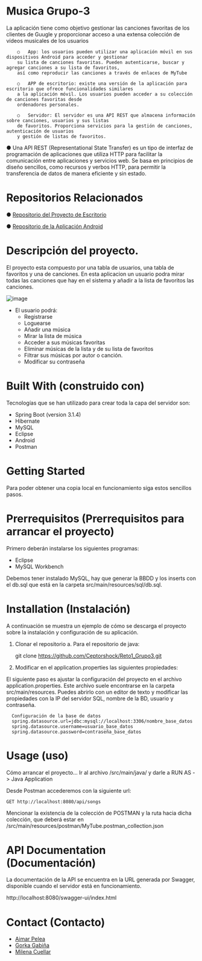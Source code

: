 # Musica Grupo-3

La aplicación tiene como objetivo gestionar las canciones favoritas de los clientes de Guugle y proporcionar acceso a una extensa colección de vídeos musicales de los usuarios

        ○	App: los usuarios pueden utilizar una aplicación móvil en sus dispositivos Android para acceder y gestionar
        su lista de canciones favoritas. Pueden autenticarse, buscar y agregar canciones a su lista de favoritos,
        así como reproducir las canciones a través de enlaces de MyTube
        
        ○	APP de escritorio: existe una versión de la aplicación para escritorio que ofrece funcionalidades similares
        a la aplicación móvil. Los usuarios pueden acceder a su colección de canciones favoritas desde
        ordenadores personales.
        
        ○	Servidor: El servidor es una API REST que almacena información sobre canciones, usuarios y sus listas
        de favoritos. Proporciona servicios para la gestión de canciones, autenticación de usuarios
        y gestión de listas de favoritos.


●	Una API REST (Representational State Transfer) es un tipo de interfaz de programación de aplicaciones que utiliza HTTP para facilitar la comunicación entre aplicaciones y servicios web. Se basa en principios de diseño sencillos, como recursos y verbos HTTP, para permitir la transferencia de datos de manera eficiente y sin estado.

# Repositorios Relacionados

●	[Repositorio del Proyecto de Escritorio](https://github.com/PRSpidy/2-Dam-Reto-1-Server-Musica.git)

●	[Repositorio de la Aplicación Android](https://github.com/PRSpidy/2-Dam-Reto-1-App-Android-Musica.git)


# Descripción del proyecto.

El proyecto esta compuesto por una tabla de usuarios, una tabla de favoritos y una de canciones. En esta aplicacion un usuario podra mirar todas las canciones que hay en el sistema y añadir a la lista de favoritos las canciones.

 
![image](https://github.com/Ceptorshock/Reto1_Grupo3/assets/145370272/fd9693c2-1e69-4ea2-b47d-5157503f9edc)




-	El usuario podrá:
    -	Registrarse
    -	Loguearse
    -	Añadir una música
    -	Mirar la lista de música
    -	Acceder a sus músicas favoritas
    -	Eliminar músicas de la lista y de su lista de favoritos
    -	Filtrar sus músicas por autor o canción.
    -	Modificar su contraseña

# Built With (construido con)

Tecnologías que se han utilizado para crear toda la capa del servidor son:
-	Spring Boot (version 3.1.4)
-	Hibernate
-	MySQL
-	Eclipse
-	Android
-	Postman

# Getting Started
Para poder obtener una copia local en funcionamiento siga estos sencillos pasos.


# Prerrequisitos (Prerrequisitos para arrancar el proyecto)
Primero deberán instalarse los siguientes programas:
-	Eclipse
-	MySQL Workbench

Debemos tener instalado MySQL, hay que generar la BBDD y los inserts con el db.sql que está en la carpeta src/main/resources/sql/db.sql.


# Installation (Instalación)
A continuación se muestra un ejemplo de cómo se descarga el proyecto sobre la instalación y configuración de su aplicación.

1.	Clonar el repositorio 
a.	Para el repositorio de java:

    git clone https://github.com/Ceptorshock/Reto1_Grupo3.git



2.	Modificar en el application.properties las siguientes propiedades:

   El siguiente paso es ajustar la configuración del proyecto en el archivo application.properties. Este archivo suele encontrarse en la carpeta src/main/resources. Puedes abrirlo con un editor de texto y modificar las propiedades con la IP del servidor SQL, nombre de la BD, usuario y contraseña.
   
      Configuración de la base de datos
      spring.datasource.url=jdbc:mysql://localhost:3306/nombre_base_datos
      spring.datasource.username=usuario_base_datos
      spring.datasource.password=contraseña_base_datos



# Usage (uso)
Cómo arrancar el proyecto… Ir al archivo /src/main/java/  y darle a RUN AS -> Java Application

Desde Postman accederemos con la siguiente url:

	GET http://localhost:8080/api/songs

Mencionar la existencia de la colección de POSTMAN y la ruta hacia dicha colección, que deberá estar en /src/main/resources/postman/MyTube.postman_collection.json




# API Documentation (Documentación)
La documentación de la API se encuentra en la URL generada por Swagger, disponible cuando el servidor está en funcionamiento.


http://localhost:8080/swagger-ui/index.html

# Contact (Contacto)
- [Aimar Pelea](https://github.com/PRSpidy)
- [Gorka Gabiña](gorka.gabiname@elorrieta-errekamari.com)
- [Milena Cuellar](https://github.com/Milena2301)



